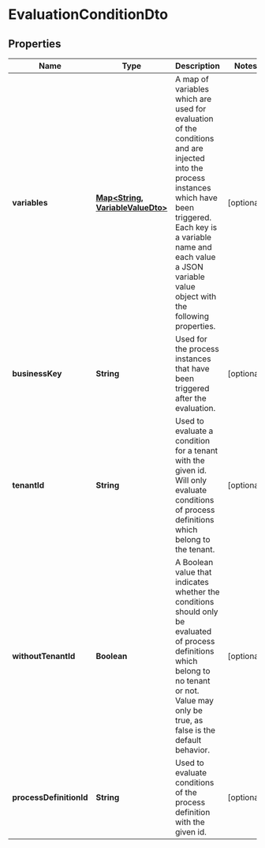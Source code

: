 

# EvaluationConditionDto

## Properties

Name | Type | Description | Notes
------------ | ------------- | ------------- | -------------
**variables** | [**Map&lt;String, VariableValueDto&gt;**](VariableValueDto.md) | A map of variables which are used for evaluation of the conditions and are injected into the process instances which have been triggered. Each key is a variable name and each value a JSON variable value object with the following properties. |  [optional]
**businessKey** | **String** | Used for the process instances that have been triggered after the evaluation. |  [optional]
**tenantId** | **String** | Used to evaluate a condition for a tenant with the given id. Will only evaluate conditions of process definitions which belong to the tenant. |  [optional]
**withoutTenantId** | **Boolean** | A Boolean value that indicates whether the conditions should only be evaluated of process definitions which belong to no tenant or not. Value may only be true, as false is the default behavior. |  [optional]
**processDefinitionId** | **String** | Used to evaluate conditions of the process definition with the given id. |  [optional]



